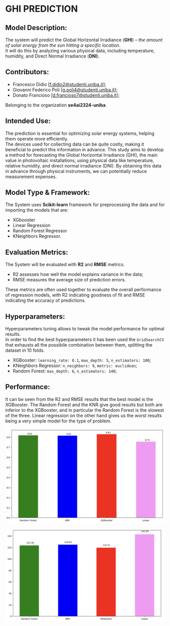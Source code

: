 # GHI PREDICTION

## Model Description:
The system will predict the Global Horizontal Irradiance (**GHI**) – *the amount of solar energy from the sun hitting a specific location*. \
It will do this by analyzing various physical data, including temperature, humidity, and Direct Normal Irradiance (**DNI**).

## Contributors:
- Francesco Didio [<f.didio2@studenti.uniba.it>];
- Giovanni Federico Poli [<g.poli4@studenti.uniba.it>]; 
- Donato Francioso [<d.francioso7@studenti.uniba.it>];

Belonging to the organization **se4ai2324-uniba**.

## Intended Use:
The prediction is essential for optimizing solar energy systems, helping them operate more efficiently. \
The devices used for collecting data can be quite costly, making it beneficial to predict this information in advance. This study aims to develop a method for forecasting the Global Horizontal Irradiance (GHI), the main value in photovoltaic installations, using physical data like temperature, relative humidity, and direct normal irradiance (DNI). By obtaining this data in advance through physical instruments, we can potentially reduce measurement expenses.

## Model Type & Framework:
The System uses **Scikit-learn** framework for preprocessing the data and for importing the models that are:
- XGbooster 
- Linear Regression 
- Random Forest Regressor 
- KNeighbors Regressor.

## Evaluation Metrics:
The System will be evaluated with **R2** and **RMSE** metrics.
- R2 assesses how well the model explains variance in the data;
- RMSE measures the average size of prediction errors.

These metrics are often used together to evaluate the overall performance of regression models, with R2 indicating goodness of fit and RMSE indicating the accuracy of predictions.

## Hyperparameters:
Hyperparameters tuning allows to tweak the model performance for optimal results. \
In order to find the best hyperparameters it has been used the `GridSearchCV` that exhausts all the possibile combination between them, splitting the dataset in 10 folds.
- XGBooster: `learning_rate: 0.1`, `max_depth: 5`, `n_estimators: 100`;
- KNeighbors Regressor: `n_neighbors: 9`, `metric: euclidean`;
- Random Forest: `max_depth: 6`, `n_estimators: 140`; 

## Performance:
It can be seen from the R2 and RMSE results that the best model is the XGBooster. The Random Forest and the KNR give good results but both are inferior to the XGBooster, and in particular the Random Forest is the slowest of the three. Linear regression on the other hand gives us the worst results being a very simple model for the type of problem.

![R2](R2.JPG)

![RMSE](RMSE.JPG)
